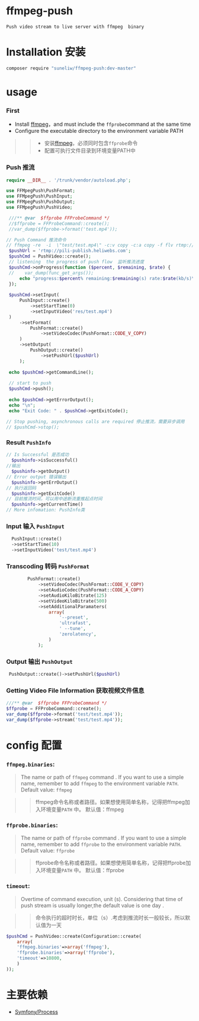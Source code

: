 # ffmpeg-push

    Push video stream to live server with ffmpeg  binary
  
# Installation 安装

```cmd
composer require "suneliw/ffmpeg-push:dev-master"
```

# usage

### First

  * Install [ffmpeg](http://ffmpeg.org/download.html)，and must include the `ffprobe`command at the same time
  * Configure the executable directory to the environment variable PATH
 
 
 
>>  * 安装[ffmpeg](http://ffmpeg.org/download.html)，必须同时包含`ffprobe`命令
>>  * 配置可执行文件目录到环境变量PATH中
    
### Push 推流

```php
require __DIR__ . '/trunk/vendor/autoload.php';

use FFMpegPush\PushFormat;
use FFMpegPush\PushInput;
use FFMpegPush\PushOutput;
use FFMpegPush\PushVideo;

 ///** @var  $ffprobe FFProbeCommand */
 //$ffprobe = FFProbeCommand::create();
 //var_dump($ffprobe->format('test.mp4'));

// Push Command 推流命令
// ffmpeg -re  -i  \"test/test.mp4\" -c:v copy -c:a copy -f flv rtmp://pili-publish.heliwebs.com
 $pushUrl = 'rtmp://pili-publish.heliwebs.com';
 $pushCmd = PushVideo::create();
 // listening  the progress of push flow  监听推流进度
 $pushCmd->onProgress(function ($percent, $remaining, $rate) {
 //    var_dump(func_get_args());
     echo "progress:$percent% remaining:$remaining(s) rate:$rate(kb/s)\n";
 });
 
 $pushCmd->setInput(
     PushInput::create()
         ->setStartTime(0)
         ->setInputVideo('res/test.mp4')
 )
     ->setFormat(
         PushFormat::create()
             ->setVideoCodec(PushFormat::CODE_V_COPY)
     )
     ->setOutput(
         PushOutput::create()
             ->setPushUrl($pushUrl)
     );
 
 echo $pushCmd->getCommandLine();
 
 // start to push
 $pushCmd->push();
 
 echo $pushCmd->getErrorOutput();
 echo "\n";
 echo "Exit Code: " . $pushCmd->getExitCode();   
        
// Stop pushing, asynchronous calls are required 停止推流，需要异步调用 
// $pushCmd->stop();           
```
### Result `PushInfo`

```php
// Is Successful 是否成功
  $pushinfo->isSuccessful()    
//输出
  $pushinfo->getOutput()    
// Error output 错误输出
  $pushinfo->getErrOutput()    
// 执行返回码
  $pushinfo->getExitCode()
// 目前推流时间，可以用中途断流重推起点时间
  $pushinfo->getCurrentTime()
// More infomation: PushInfo类  
```

### Input 输入 `PushInput`

```php
  PushInput::create()
  ->setStartTime(10)
  ->setInputVideo('test/test.mp4')
```

### Transcoding 转码 `PushFormat`

```php
        PushFormat::create()
            ->setVideoCodec(PushFormat::CODE_V_COPY)
            ->setAudioCodec(PushFormat::CODE_A_COPY)
            ->setAudioKiloBitrate(125)
            ->setVideoKiloBitrate(500)
            ->setAdditionalParamaters(
                array(
                    '--preset',
                    'ultrafast',
                    ' --tune',
                    'zerolatency',
                )
            );
```

### Output 输出 `PushOutput`

```php
 PushOutput::create()->setPushUrl($pushUrl)
```

### Getting Video File Information 获取视频文件信息

```php
///** @var  $ffprobe FFProbeCommand */
$ffprobe = FFProbeCommand::create();
var_dump($ffprobe->format('test/test.mp4'));
var_dump($ffprobe->stream('test/test.mp4'));
```

# config 配置

### `ffmpeg.binaries`:

> The name or path  of `ffmpeg` command . If you want to use a simple name, remember to add `ffmpeg` to the environment variable `PATH`. Default value: `ffmpeg`

>> ffmpeg命令名称或者路径。如果想使用简单名称，记得把ffmpeg加入环境变量`PATH` 中。 默认值：ffmpeg

### `ffprobe.binaries`:

> The name or path  of `ffprobe` command . If you want to use a simple name, remember to add `ffprobe` to the environment variable `PATH`. Default value: `ffprobe`

>> ffprobe命令名称或者路径。如果想使用简单名称，记得把ffprobe加入环境变量`PATH` 中。 默认值：ffprobe

### `timeout`:

> Overtime of command execution, unit (s). Considering that time of  push stream  is usually longer,the default value is one day .

>> 命令执行的超时时长，单位（s）.考虑到推流时长一般较长，所以默认值为一天


```php
$pushCmd = PushVideo::create(Configuration::create(
    array(
    'ffmpeg.binaries'=>array('ffmpeg'),
    'ffprobe.binaries'=>array('ffprobe'),
    'timeout'=>10800,
    )
));
```


# 主要依赖

* [Symfony/Process](https://github.com/symfony/symfony/tree/master/src/Symfony/Component/Process)
